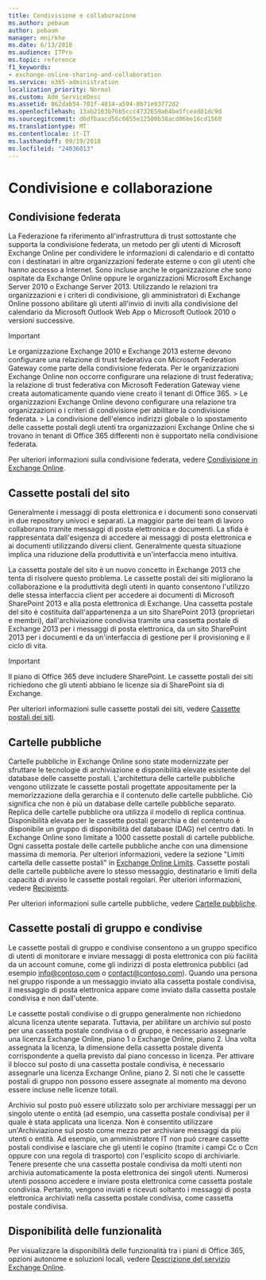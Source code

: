 ```yaml
---
title: Condivisione e collaborazione
ms.author: pebaum
author: pebaum
manager: mnirkhe
ms.date: 6/13/2018
ms.audience: ITPro
ms.topic: reference
f1_keywords:
- exchange-online-sharing-and-collaboration
ms.service: o365-administration
localization_priority: Normal
ms.custom: Adm_ServiceDesc
ms.assetid: 862dab54-701f-4014-a594-0b71e03772d2
ms.openlocfilehash: 13ab2163b76b5ccc4732659a64be5fcead01dc9d
ms.sourcegitcommit: d6dfbaacd56c0855e12500b38acd06be16cd1560
ms.translationtype: MT
ms.contentlocale: it-IT
ms.lasthandoff: 09/19/2018
ms.locfileid: "24036013"
---
```

# <a name="sharing-and-collaboration"></a>Condivisione e collaborazione

## <a name="federated-sharing"></a>Condivisione federata

La Federazione fa riferimento all'infrastruttura di trust sottostante che supporta la condivisione federata, un metodo per gli utenti di Microsoft Exchange Online per condividere le informazioni di calendario e di contatto con i destinatari in altre organizzazioni federate esterne o con gli utenti che hanno accesso a Internet. Sono incluse anche le organizzazione che sono ospitate da Exchange Online oppure le organizzazioni Microsoft Exchange Server 2010 o Exchange Server 2013. Utilizzando le relazioni tra organizzazioni e i criteri di condivisione, gli amministratori di Exchange Online possono abilitare gli utenti all'invio di inviti alla condivisione del calendario da Microsoft Outlook Web App o Microsoft Outlook 2010 o versioni successive.
  
> [!IMPORTANT]
>  Le organizzazione Exchange 2010 e Exchange 2013 esterne devono configurare una relazione di trust federativa con Microsoft Federation Gateway come parte della condivisione federata. Per le organizzazioni Exchange Online non occorre configurare una relazione di trust federativa; la relazione di trust federativa con Microsoft Federation Gateway viene creata automaticamente quando viene creato il tenant di Office 365. >  Le organizzazioni Exchange Online devono configurare una relazione tra organizzazioni o i criteri di condivisione per abilitare la condivisione federata. >  La condivisione dell'elenco indirizzi globale o lo spostamento delle cassette postali degli utenti tra organizzazioni Exchange Online che si trovano in tenant di Office 365 differenti non è supportato nella condivisione federata. 
  
Per ulteriori informazioni sulla condivisione federata, vedere [Condivisione in Exchange Online](https://go.microsoft.com/fwlink/p/?LinkId=271774).
  
## <a name="site-mailboxes"></a>Cassette postali del sito

Generalmente i messaggi di posta elettronica e i documenti sono conservati in due repository univoci e separati. La maggior parte dei team di lavoro collaborano tramite messaggi di posta elettronica e documenti. La sfida è rappresentata dall'esigenza di accedere ai messaggi di posta elettronica e ai documenti utilizzando diversi client. Generalmente questa situazione implica una riduzione della produttività e un'interfaccia meno intuitiva.
  
La cassetta postale del sito è un nuovo concetto in Exchange 2013 che tenta di risolvere questo problema. Le cassette postali dei siti migliorano la collaborazione e la produttività degli utenti in quanto consentono l'utilizzo delle stessa interfaccia client per accedere ai documenti di Microsoft SharePoint 2013 e alla posta elettronica di Exchange. Una cassetta postale del sito è costituita dall'appartenenza a un sito SharePoint 2013 (proprietari e membri), dall'archiviazione condivisa tramite una cassetta postale di Exchange 2013 per i messaggi di posta elettronica, da un sito SharePoint 2013 per i documenti e da un'interfaccia di gestione per il provisioning e il ciclo di vita.
  
> [!IMPORTANT]
> Il piano di Office 365 deve includere SharePoint. Le cassette postali dei siti richiedono che gli utenti abbiano le licenze sia di SharePoint sia di Exchange. 
  
Per ulteriori informazioni sulle cassette postali dei siti, vedere [Cassette postali dei siti](https://go.microsoft.com/fwlink/p/?LinkId=271789).
  
## <a name="public-folders"></a>Cartelle pubbliche

Cartelle pubbliche in Exchange Online sono state modernizzate per sfruttare le tecnologie di archiviazione e disponibilità elevate esistente del database delle cassette postali. L'architettura delle cartelle pubbliche vengono utilizzate le cassette postali progettate appositamente per la memorizzazione della gerarchia e il contenuto delle cartelle pubbliche. Ciò significa che non è più un database delle cartelle pubbliche separato. Replica delle cartelle pubbliche ora utilizza il modello di replica continua. Disponibilità elevata per le cassette postali gerarchia e del contenuto è disponibile un gruppo di disponibilità del database (DAG) nel centro dati. In Exchange Online sono limitate a 1000 cassette postali di cartelle pubbliche. Ogni cassetta postale delle cartelle pubbliche anche con una dimensione massima di memoria. Per ulteriori informazioni, vedere la sezione "Limiti cartella delle cassette postali" in [Exchange Online Limits](exchange-online-limits.md). Cassette postali delle cartelle pubbliche avere lo stesso messaggio, destinatario e limiti della capacità di avviso le cassette postali regolari. Per ulteriori informazioni, vedere [Recipients](recipients.md). 
  
Per ulteriori informazioni sulle cartelle pubbliche, vedere [Cartelle pubbliche](https://go.microsoft.com/fwlink/p/?LinkId=271790).
  
## <a name="group-and-shared-mailboxes"></a>Cassette postali di gruppo e condivise

Le cassette postali di gruppo e condivise consentono a un gruppo specifico di utenti di monitorare e inviare messaggi di posta elettronica con più facilità da un account comune, come gli indirizzi di posta elettronica pubblici (ad esempio info@contoso.com o contact@contoso.com). Quando una persona nel gruppo risponde a un messaggio inviato alla cassetta postale condivisa, il messaggio di posta elettronica appare come inviato dalla cassetta postale condivisa e non dall'utente.
  
Le cassette postali condivise o di gruppo generalmente non richiedono alcuna licenza utente separata. Tuttavia, per abilitare un archivio sul posto per una cassetta postale condivisa o di gruppo, è necessario assegnarle una licenza Exchange Online, piano 1 o Exchange Online, piano 2. Una volta assegnata la licenza, la dimensione della cassetta postale diventa corrispondente a quella previsto dal piano concesso in licenza. Per attivare il blocco sul posto di una cassetta postale condivisa, è necessario assegnarle una licenza Exchange Online, piano 2. Si noti che le cassette postali di gruppo non possono essere assegnate al momento ma devono essere incluse nelle licenze totali.
  
Archivio sul posto può essere utilizzato solo per archiviare messaggi per un singolo utente o entità (ad esempio, una cassetta postale condivisa) per il quale è stata applicata una licenza. Non è consentito utilizzare un'Archiviazione sul posto come mezzo per archiviare messaggi da più utenti o entità. Ad esempio, un amministratore IT non può creare cassette postali condivise e lasciare che gli utenti le copino (tramite i campi Cc o Ccn oppure con una regola di trasporto) con l'esplicito scopo di archiviarle. Tenere presente che una cassetta postale condivisa da molti utenti non archivia automaticamente la posta elettronica dei singoli utenti. Numerosi utenti possono accedere e inviare posta elettronica come cassetta postale condivisa. Pertanto, vengono inviati e ricevuti soltanto i messaggi di posta elettronica archiviati nella cassetta postale condivisa, come cassetta postale condivisa.
  
## <a name="feature-availability"></a>Disponibilità delle funzionalità

Per visualizzare la disponibilità delle funzionalità tra i piani di Office 365, opzioni autonome e soluzioni locali, vedere [Descrizione del servizio Exchange Online](exchange-online-service-description.md).
  


